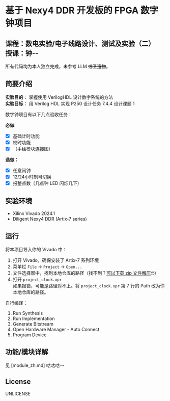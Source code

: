 # 基于 Nexy4 DDR 开发板的 FPGA 数字钟项目
课程：数电实验/电子线路设计、测试及实验（二）  
授课：钟--  
---
所有代码均为本人独立完成，未参考 LLM ~~或圣遗物~~。  

## 简要介绍
**实验目的**： 掌握使用 VerilogHDL 设计数字系统的方法  
**实验目标**： 用 Verilog HDL 实现 P250 设计任务 7.4.4 设计课题 1  

数字钟项目有以下几点验收任务：  

**必做**:  

- [x] 基础计时功能
- [x] 校时功能
- [x] （手绘模块连接图）

**选做：**

- [x] 任意闹钟
- [x] 12/24小时制可切换
- [x] 报整点数（几点钟 LED 闪烁几下）  

## 实验环境
- Xilinx Vivado 2024.1
- Diligent Nexy4 DDR (Artix-7 series)

## 运行
将本项目导入你的 Vivado 中：  
1. 打开 Vivado，确保安装了 Artix-7 系列环境
2. 菜单栏 `File` -> `Project` -> `Open...`
3. 文件选择器中，找到本地仓库的路径（找不到？[可以下载 zip 文件解压](https://github.com/vietnh1009/ASCII-generator/issues/23)🤓）
4. 打开 `project_clock.xpr`  
如果报错，可能是路径对不上。将 `project_clock.xpr` 第 7 行的 Path 改为你本地仓库的路径。  
  
自行编译：  
1. Run Synthesis
2. Run Implementation
3. Generate Bitstream
4. Open Hardware Manager - Auto Connect
5. Program Device

## 功能/模块详解
见 [module_zh.md] 咕咕咕～  

## License
UNLICENSE

